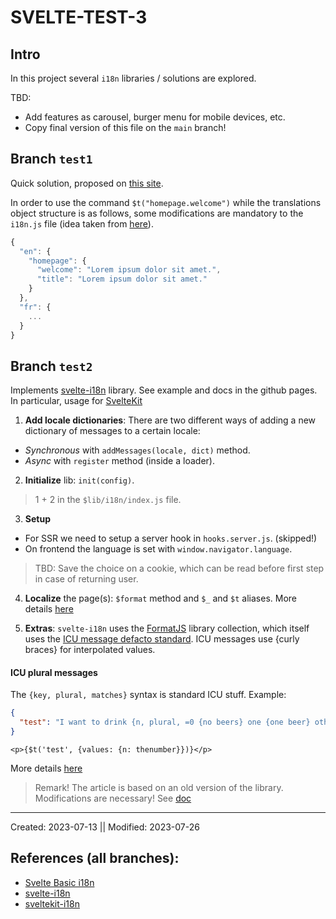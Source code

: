 # SVELTE-TEST-3

## Intro

In this project several `i18n` libraries / solutions are explored. 

TBD: 
- Add features as carousel, burger menu for mobile devices, etc.
- Copy final version of this file on the `main` branch!

## Branch `test1` 

Quick solution, proposed on [this site](https://svelte.dev/repl/de39de663ef2445b8fe17b79c500013b?version=4.0.5). 

In order to use the command `$t("homepage.welcome")` while the translations object structure is as follows, some modifications are mandatory to the `i18n.js` file (idea taken from [here](https://github.com/kaisermann/svelte-i18n/blob/main/src/shared/delve.ts)).
```js
{
  "en": {
    "homepage": {
      "welcome": "Lorem ipsum dolor sit amet.",
      "title": "Lorem ipsum dolor sit amet."
    }
  },
  "fr": {
    ...
  }
}
```

## Branch `test2`
Implements [svelte-i18n](https://www.npmjs.com/package/svelte-i18n) library. 
See example and docs in the github pages. In particular, usage for [SvelteKit](https://github.com/kaisermann/svelte-i18n/blob/46b025ceebeb9bd68df0a2f30cc3c0775049ed85/docs/Svelte-Kit.md)

1. **Add locale dictionaries**:  There are two different ways of adding a new dictionary of messages to a certain locale:
- *Synchronous* with `addMessages(locale, dict)` method.
- *Async* with `register` method (inside a loader).

2. **Initialize** lib: `init(config)`.

> 1 + 2 in the `$lib/i18n/index.js` file.

3. **Setup**
- For SSR we need to setup a server hook in `hooks.server.js`. (skipped!)
- On frontend the language is set with `window.navigator.language`. 

> TBD: Save the choice on a cookie, which can be read before first step in case of returning user.

4. **Localize** the page(s): `$format` method and `$_` and `$t` aliases. More details [here](https://github.com/kaisermann/svelte-i18n/blob/46b025ceebeb9bd68df0a2f30cc3c0775049ed85/docs/Formatting.md)


5. **Extras**: 
`svelte-i18n` uses the [FormatJS](https://formatjs.io/) library collection, which itself uses the [ICU message defacto standard](http://userguide.icu-project.org/). ICU messages use {curly braces} for interpolated values.

#### ICU plural messages 
The `{key, plural, matches}` syntax is standard ICU stuff. Example:
```json
{
  "test": "I want to drink {n, plural, =0 {no beers} one {one beer} other {a lot of beers}}"
}
```

```svelte
<p>{$t('test', {values: {n: thenumber}})}</p>
```
More details [here](https://phrase.com/blog/posts/how-to-localize-a-svelte-app-with-svelte-i18n/)

> Remark! The article is based on an old version of the library. Modifications are necessary! See [doc](https://github.com/kaisermann/svelte-i18n/blob/main/docs/Migration.md)
---
Created: 2023-07-13 || Modified: 2023-07-26

## References (all branches):

- [Svelte Basic i18n](https://svelte.dev/repl/de39de663ef2445b8fe17b79c500013b?version=4.0.5)
- [svelte-i18n](https://www.npmjs.com/package/svelte-i18n)
- [sveltekit-i18n](https://github.com/sveltekit-i18n/lib/tree/master)

